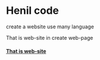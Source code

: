 # Henil code
create a website use many language

That is web-site in create web-page

<h4> <a href="">That is web-site</a> </h4>
